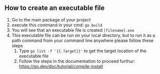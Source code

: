 ## How to create an executable file

1. Go to the main package of your project
2. execute this command in your cmd: `go build`
3. You will see that an executable file is created `[filename].exe`
4. This executable file can be run on your local directory, but to run it as a path command from your command line anywhere please follow these steps
   1. Type `go list -f '{{.Target}}'` to get the target location of the executable file
   2. Follow the steps in the documentation to proceed furthur: https://go.dev/doc/tutorial/compile-install